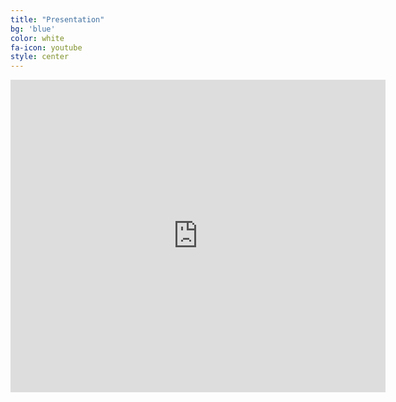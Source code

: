 ```yaml
---
title: "Presentation"
bg: 'blue'
color: white
fa-icon: youtube
style: center
---
```


<center>  
<iframe src="https://docs.google.com/presentation/d/1Kaul-KVnxldqUqpN84Rv1pNjbqnxmgJplChcKsqD244/edit#slide=id.p1" style="width:600px; height:500px;" frameborder="0"></iframe>  
</center>
